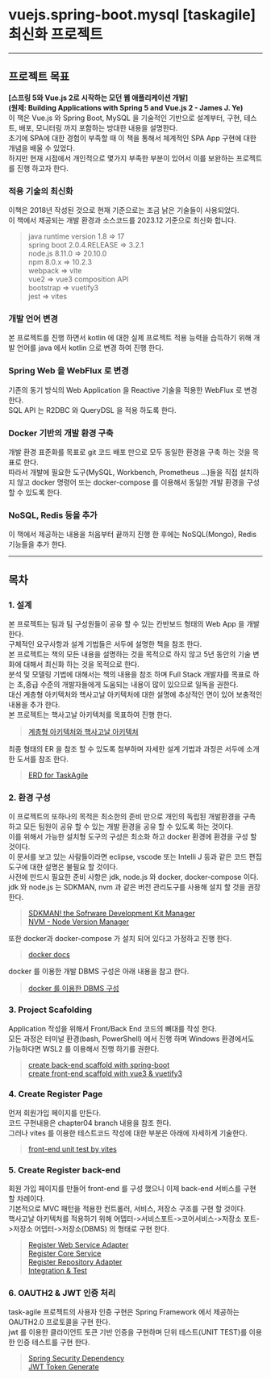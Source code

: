 # vuejs.spring-boot.mysql [taskagile] 최신화 프로젝트
---

## 프로젝트 목표
**[스프링 5와 Vue.js 2로 시작하는 모던 웹 애플리케이션 개발]**   
**(원제: Building Applications with Spring 5 and Vue.js 2 - James J. Ye)**   
이 책은 Vue.js 와 Spring Boot, MySQL 을 기술적인 기반으로 설계부터, 구현, 테스트, 배포, 모니터링 까지 포함하는 방대한 내용을 설명한다.   
초기에 SPA에 대한 경험이 부족할 때 이 책을 통해서 체계적인 SPA App 구현에 대한 개념을 배울 수 있었다.   
하지만 현재 시점에서 개인적으로 몇가지 부족한 부분이 있어서 이를 보완하는 프로젝트를 진행 하고자 한다.   

### 적용 기술의 최신화
이책은 2018년 작성된 것으로 현재 기준으로는 조금 낡은 기술들이 사용되었다.   
이 책에서 제공되는 개발 환경과 소스코드를 2023.12 기준으로 최신화 합니다.   
> java runtime version 1.8 => 17   
> spring boot 2.0.4.RELEASE => 3.2.1    
> node.js 8.11.0 => 20.10.0   
> npm 8.0.x => 10.2.3   
> webpack => vite   
> vue2 => vue3 composition API   
> bootstrap => vuetify3   
> jest => vites   

### 개발 언어 변경
본 프로젝트를 진행 하면서 kotlin 에 대한 실제 프로젝트 적용 능력을 습득하기 위해 개발 언어를 java 에서 kotlin 으로 변경 하여 진행 한다.

### Spring Web 을 WebFlux 로 변경
기존의 동기 방식의 Web Application 을 Reactive 기술을 적용한 WebFlux 로 변경한다.    
SQL API 는 R2DBC 와 QueryDSL 을 적용 하도록 한다.

### Docker 기반의 개발 환경 구축
개발 환경 표준화를 목표로 git 코드 배포 만으로 모두 동일한 환경을 구축 하는 것을 목표로 한다.   
따라서 개발에 필요한 도구(MySQL, Workbench, Prometheus ...)들을 직접 설치하지 않고 docker 명령어 또는 docker-compose 를 이용해서 동일한 개발 환경을 구성 할 수 있도록 한다.

### NoSQL, Redis 등을 추가
이 책에서 제공하는 내용을 처음부터 끝까지 진행 한 후에는 NoSQL(Mongo), Redis 기능들을 추가 한다.

---

## 목차

### 1. 설계
본 프로젝트는 팀과 팀 구성원들이 공유 할 수 있는 칸반보드 형태의 Web App 을 개발 한다.   
구체적인 요구사항과 설계 기법들은 서두에 설명한 책을 참조 한다.   
본 프로젝트는 책의 모든 내용을 설명하는 것을 목적으로 하지 않고 5년 동안의 기술 변화에 대해서 최신화 하는 것을 목적으로 한다.   
분석 및 모델링 기법에 대해서는 책의 내용을 참조 하며 Full Stack 개발자를 목표로 하는 초,중급 수준의 개발자들에게 도움되는 내용이 많이 있으므로 일독을 권한다.   
대신 계층형 아키텍처와 핵사고날 아키텍처에 대한 설명에 추상적인 면이 있어 보충적인 내용을 추가 한다.   
본 프로젝트는 핵사고날 아키텍처를 목표하여 진행 한다.   
> [계층형 아키텍처와 핵사고날 아키텍처](./documents/chapter01-01.md)   
   
최종 형태의 ER 을 참조 할 수 있도록 첨부하며 자세한 설계 기법과 과정은 서두에 소개한 도서를 참조 한다.   
> [ERD for TaskAgile](./documents/chapter01-02.md)


### 2. 환경 구성
이 프로젝트의 또하나의 목적은 최소한의 준비 만으로 개인의 독립된 개발환경을 구촉 하고 모든 팀원이 공유 할 수 있는 개발 환경을 공유 할 수 있도록 하는 것이다.   
이를 위해서 가능한 설치형 도구의 구성은 최소화 하고 docker 환경에 환경을 구성 할 것이다.   
이 문서를 보고 있는 사람들이라면 eclipse, vscode 또는 Intelli J 등과 같은 코드 편집도구에 대한 설명은 불필요 할 것이다.   
사전에 만드시 필요한 준비 사항은 jdk, node.js 와 docker, docker-compose 이다.   
jdk 와 node.js 는 SDKMAN, nvm 과 같은 버전 관리도구를 사용해 설치 할 것을 권장한다.   
> [SDKMAN! the Sofrware Development Kit Manager](https://sdkman.io/)   
> [NVM - Node Version Manager](https://github.com/nvm-sh/nvm)   

또한 docker과 docker-compose 가 설치 되어 있다고 가정하고 진행 한다.   
> [docker docs](https://docs.docker.com/)   

docker 를 이용한 개발 DBMS 구성은 아래 내용을 참고 한다.   
> [docker 를 이용한 DBMS 구성](./documents/chapter02-01.md)


### 3. Project Scafolding
Application 작성을 위해서 Front/Back End 코드의 뼈대를 작성 한다.   
모든 과정은 터미널 환경(bash, PowerShell) 에서 진행 하며 Windows 환경에서도 가능하다면 WSL2 를 이용해서 진행 하기를 권한다.   

> [create back-end scaffold with spring-boot](./documents/chapter03-01.md)   
> [create front-end scaffold with vue3 & vuetify3](./documents/chapter03-02.md)   

### 4. Create Register Page
먼저 회원가입 페이지를 만든다.   
코드 구현내용은 chapter04 branch 내용을 참조 한다.   
그러나 vites 를 이용한 테스트코드 작성에 대한 부분은 아래에 자세하게 기술한다.   
> [front-end unit test by vites](./documents/chapter04-01.md)

### 5. Create Register back-end
회원 가입 페이지를 만들어 front-end 를 구성 했으니 이제 back-end 서비스를 구현 할 차례이다.   
기본적으로 MVC 패턴을 적용한 컨트롤러, 서비스, 저장소 구조를 구현 할 것이다.   
핵사고날 아키텍처를 적용하기 위해 어뎁터->서비스포트->코어서비스->저장소 포트->저장소 어뎁터->저장소(DBMS) 의 형태로 구현 한다.   

> [Register Web Service Adapter](./documents/chapter05-01.md)   
> [Register Core Service](./documents/chapter05-02.md)   
> [Register Repository Adapter](./documents/chapter05-03.md)   
> [Integration & Test](./documents/chapter05-04.md)

### 6. OAUTH2 & JWT 인증 처리
task-agile 프로젝트의 사용자 인증 구현은 Spring Framework 에서 제공하는 OAUTH2.0 프로토콜을 구현 한다.   
jwt 를 이용한 클라이언트 토큰 기반 인증을 구현하며 단위 테스트(UNIT TEST)를 이용한 인증 테스트를 구현 한다.   
> [Spring Security Dependency](./documents/chapter06-01.md)   
> [JWT Token Generate](./documents/chapter06-02.md)   
